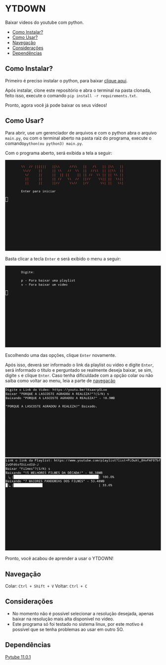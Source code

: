 # YTDOWN <a name=adsd></a>

Baixar videos do youtube com python.

- [Como Instalar?](#como-instalar)
- [Como Usar?](#como-usar?)
- [Navegação](#navegação)
- [Considerações](#considerações)
- [Dependências](#dependências)


## Como Instalar?

Primeiro é preciso instalar o python, para baixar [clique aqui](https://www.python.org/).

Após instalar, clone este repositório e abra o terminal na pasta clonada, feito isso, execute o comando `pip install -r requirements.txt`. 

Pronto, agora você já pode baixar os seus vídeos!

## Como Usar?

Para abrir, use um gerenciador de arquivos e com o python abra o arquivo `main.py`, ou com o terminal aberto na pasta raiz do programa, execute o comando`python(ou python3) main.py`.

Com o programa aberto, será exibida a tela a seguir:

![Tela inicial](/docs/tela-inicial.png)

Basta clicar a tecla `Enter` e será exibido o menu a seguir:

![Menu](/docs/tela-menu.png)

Escolhendo uma das opções, clique `Enter` novamente.

Após isso, deverá ser informado o link da playlist ou video e digite `Enter`, será informado o titulo e perguntado se realmente deseja baixar, se sim, digite `s` e clique `Enter`. Caso tenha dificuldade com a opção colar ou não saiba como voltar ao menu, leia a parte de [navegação](#navegação)

![Download Video](/docs/down-video.jpg)
![Download Playlist](/docs/down-playlist.jpg)

Pronto, você acabou de aprender a usar o YTDOWN!

## Navegação

Colar: `Ctrl + Shift + V`
Voltar: `Ctrl + C`

## Considerações
- No momento não é possível selecionar a resolução desejada, apenas baixar na resolução mais alta disponivel no video.
- Este programa só foi testado no sistema linux, por este motivo é possível que se tenha problemas ao usar em outro SO.

## Dependências

[Pytube 11.0.1](https://pytube.io/en/latest/)

